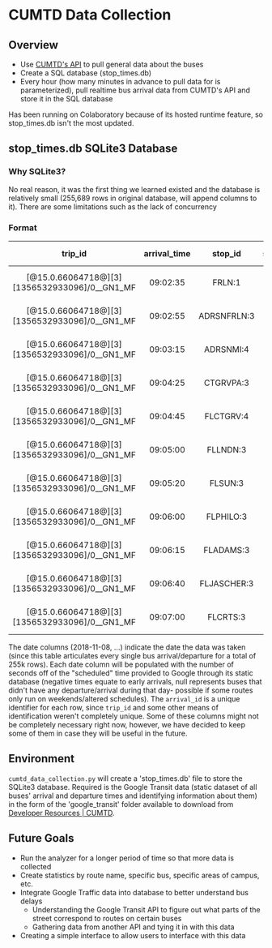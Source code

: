# CUMTD Data Collection

## Overview

- Use [CUMTD's API](developer.cumtd.com) to pull general data about the buses
- Create a SQL database (stop_times.db)
- Every hour (how many minutes in advance to pull data for is parameterized), 
pull realtime bus arrival data from CUMTD's API and store it in the SQL database

Has been running on Colaboratory because of its hosted runtime feature, so
stop_times.db isn't the most updated.

## stop_times.db SQLite3 Database

### Why SQLite3?

No real reason, it was the first thing we learned existed and the database is 
relatively small (255,689 rows in original database, will append columns to it).
There are some limitations such as the lack of concurrency

### Format

|**trip_id**|**arrival_time**|**stop_id**|**stop_sequence**|**stop_headsign**|**arrival_id**|**2018-11-08**
:-----:|:-----:|:-----:|:-----:|:-----:|:-----:|:-----:
[@15.0.66064718@][3][1356532933096]/0__GN1_MF|09:02:35|FRLN:1|64|nan|[@15.0.66064718@][3][1356532933096]/0__GN1_MF 09:02:35|-125
[@15.0.66064718@][3][1356532933096]/0__GN1_MF|09:02:55|ADRSNFRLN:3|65|nan|[@15.0.66064718@][3][1356532933096]/0__GN1_MF 09:02:55|93
[@15.0.66064718@][3][1356532933096]/0__GN1_MF|09:03:15|ADRSNMI:4|66|nan|[@15.0.66064718@][3][1356532933096]/0__GN1_MF 09:03:15|93
[@15.0.66064718@][3][1356532933096]/0__GN1_MF|09:04:25|CTGRVPA:3|69|nan|[@15.0.66064718@][3][1356532933096]/0__GN1_MF 09:04:25|-6
[@15.0.66064718@][3][1356532933096]/0__GN1_MF|09:04:45|FLCTGRV:4|70|nan|[@15.0.66064718@][3][1356532933096]/0__GN1_MF 09:04:45|-6
[@15.0.66064718@][3][1356532933096]/0__GN1_MF|09:05:00|FLLNDN:3|71|nan|[@15.0.66064718@][3][1356532933096]/0__GN1_MF 09:05:00|-83
[@15.0.66064718@][3][1356532933096]/0__GN1_MF|09:05:20|FLSUN:3|72|nan|[@15.0.66064718@][3][1356532933096]/0__GN1_MF 09:05:20|-83
[@15.0.66064718@][3][1356532933096]/0__GN1_MF|09:06:00|FLPHILO:3|73|nan|[@15.0.66064718@][3][1356532933096]/0__GN1_MF 09:06:00|-83
[@15.0.66064718@][3][1356532933096]/0__GN1_MF|09:06:15|FLADAMS:3|74|nan|[@15.0.66064718@][3][1356532933096]/0__GN1_MF 09:06:15|-6
[@15.0.66064718@][3][1356532933096]/0__GN1_MF|09:06:40|FLJASCHER:3|75|nan|[@15.0.66064718@][3][1356532933096]/0__GN1_MF 09:06:40|-6
[@15.0.66064718@][3][1356532933096]/0__GN1_MF|09:07:00|FLCRTS:3|76|nan|[@15.0.66064718@][3][1356532933096]/0__GN1_MF 09:07:00|-6

The date columns (2018-11-08, ...) indicate the date the data was taken 
(since this table articulates every single bus arrival/departure for a total 
of 255k rows). Each date column will be populated with the number of seconds off of the 
"scheduled" time provided to Google through its static database (negative times equate 
to early arrivals, null represents buses that didn't have any departure/arrival during
that day- possible if some routes only run on weekends/altered schedules). The 
`arrival_id` is a unique identifier for each row, since `trip_id` and some other means 
of identification weren't completely unique. Some of these columns might not be 
completely necessary right now, however, we have decided to keep some of them in case 
they will be useful in the future.

## Environment

`cumtd_data_collection.py` will create a 'stop_times.db' file to store the SQLite3
database. Required is the Google Transit data (static dataset of all buses' arrival
and departure times and identifying information about them) in the form of the
'google_transit' folder available to download from [Developer Resources | CUMTD](
https://developer.cumtd.com).

## Future Goals

- Run the analyzer for a longer period of time so that more data is collected
- Create statistics by route name, specific bus, specific areas of campus, etc.
- Integrate Google Traffic data into database to better understand bus delays
	- Understanding the Google Transit API to figure out what parts of the street
		correspond to routes on certain buses
	- Gathering data from another API and tying it in with this data
- Creating a simple interface to allow users to interface with this data



